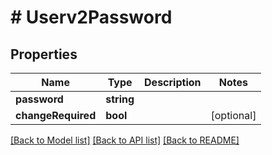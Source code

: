# # Userv2Password

## Properties

Name | Type | Description | Notes
------------ | ------------- | ------------- | -------------
**password** | **string** |  |
**changeRequired** | **bool** |  | [optional]

[[Back to Model list]](../../README.md#models) [[Back to API list]](../../README.md#endpoints) [[Back to README]](../../README.md)
